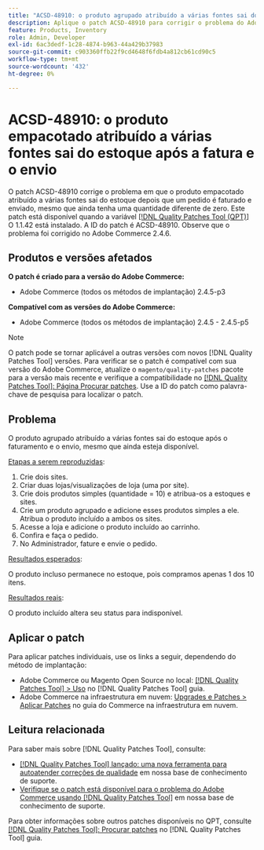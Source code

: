 ```yaml
---
title: "ACSD-48910: o produto agrupado atribuído a várias fontes sai do estoque após a fatura e o envio"
description: Aplique o patch ACSD-48910 para corrigir o problema do Adobe Commerce em que o produto empacotado atribuído a várias fontes fica esgotado depois que um pedido é faturado e enviado, mesmo que ainda tenha uma quantidade diferente de zero.
feature: Products, Inventory
role: Admin, Developer
exl-id: 6ac3dedf-1c28-4874-b963-44a429b37983
source-git-commit: c903360ffb22f9cd4648f6fdb4a812cb61cd90c5
workflow-type: tm+mt
source-wordcount: '432'
ht-degree: 0%

---
```


# ACSD-48910: o produto empacotado atribuído a várias fontes sai do estoque após a fatura e o envio

O patch ACSD-48910 corrige o problema em que o produto empacotado atribuído a várias fontes sai do estoque depois que um pedido é faturado e enviado, mesmo que ainda tenha uma quantidade diferente de zero. Este patch está disponível quando a variável [[!DNL Quality Patches Tool (QPT)]](/help/announcements/adobe-commerce-announcements/magento-quality-patches-released-new-tool-to-self-serve-quality-patches.md) O 1.1.42 está instalado. A ID do patch é ACSD-48910. Observe que o problema foi corrigido no Adobe Commerce 2.4.6.

## Produtos e versões afetados

**O patch é criado para a versão do Adobe Commerce:**

* Adobe Commerce (todos os métodos de implantação) 2.4.5-p3

**Compatível com as versões do Adobe Commerce:**

* Adobe Commerce (todos os métodos de implantação) 2.4.5 - 2.4.5-p5

>[!NOTE]
>
>O patch pode se tornar aplicável a outras versões com novos [!DNL Quality Patches Tool] versões. Para verificar se o patch é compatível com sua versão do Adobe Commerce, atualize o `magento/quality-patches` pacote para a versão mais recente e verifique a compatibilidade no [[!DNL Quality Patches Tool]: Página Procurar patches](https://experienceleague.adobe.com/tools/commerce-quality-patches/index.html). Use a ID do patch como palavra-chave de pesquisa para localizar o patch.

## Problema

O produto agrupado atribuído a várias fontes sai do estoque após o faturamento e o envio, mesmo que ainda esteja disponível.

<u>Etapas a serem reproduzidas</u>:

1. Crie dois sites.
1. Criar duas lojas/visualizações de loja (uma por site).
1. Crie dois produtos simples (quantidade = 10) e atribua-os a estoques e sites.
1. Crie um produto agrupado e adicione esses produtos simples a ele. Atribua o produto incluído a ambos os sites.
1. Acesse a loja e adicione o produto incluído ao carrinho.
1. Confira e faça o pedido.
1. No Administrador, fature e envie o pedido.

<u>Resultados esperados</u>:

O produto incluso permanece no estoque, pois compramos apenas 1 dos 10 itens.

<u>Resultados reais</u>:

O produto incluído altera seu status para indisponível.

## Aplicar o patch

Para aplicar patches individuais, use os links a seguir, dependendo do método de implantação:

* Adobe Commerce ou Magento Open Source no local: [[!DNL Quality Patches Tool] > Uso](https://experienceleague.adobe.com/docs/commerce-operations/tools/quality-patches-tool/usage.html) no [!DNL Quality Patches Tool] guia.
* Adobe Commerce na infraestrutura em nuvem: [Upgrades e Patches > Aplicar Patches](https://experienceleague.adobe.com/docs/commerce-cloud-service/user-guide/develop/upgrade/apply-patches.html) no guia do Commerce na infraestrutura em nuvem.

## Leitura relacionada

Para saber mais sobre [!DNL Quality Patches Tool], consulte:

* [[!DNL Quality Patches Tool] lançado: uma nova ferramenta para autoatender correções de qualidade](/help/announcements/adobe-commerce-announcements/magento-quality-patches-released-new-tool-to-self-serve-quality-patches.md) em nossa base de conhecimento de suporte.
* [Verifique se o patch está disponível para o problema do Adobe Commerce usando [!DNL Quality Patches Tool]](/help/support-tools/patches-available-in-qpt-tool/check-patch-for-magento-issue-with-magento-quality-patches.md) em nossa base de conhecimento de suporte.

Para obter informações sobre outros patches disponíveis no QPT, consulte [[!DNL Quality Patches Tool]: Procurar patches](https://experienceleague.adobe.com/tools/commerce-quality-patches/index.html) no [!DNL Quality Patches Tool] guia.

